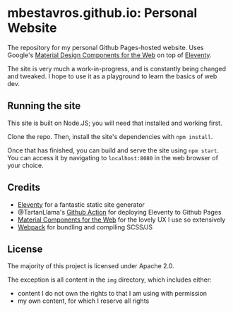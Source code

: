 # mbestavros.github.io: Personal Website

The repository for my personal Github Pages-hosted website. Uses Google's [Material Design Components for the Web](https://github.com/material-components/material-components-web) on top of [Eleventy](https://github.com/11ty/eleventy/).

The site is very much a work-in-progress, and is constantly being changed and tweaked. I hope to use it as a playground to learn the basics of web dev.

## Running the site

This site is built on Node.JS; you will need that installed and working first.

Clone the repo. Then, install the site's dependencies with `npm install`.

Once that has finished, you can build and serve the site using `npm start`. You can access it by navigating to `localhost:8080` in the web browser of your choice.

## Credits

- [Eleventy](https://github.com/11ty/eleventy/) for a fantastic static site generator
- @TartanLlama's [Github Action](https://github.com/TartanLlama/actions-eleventy/) for deploying Eleventy to Github Pages
- [Material Components for the Web](https://github.com/material-components/material-components-web) for the lovely UX I use so extensively
- [Webpack](https://webpack.js.org/) for bundling and compiling SCSS/JS

## License

The majority of this project is licensed under Apache 2.0.

The exception is all content in the `img` directory, which includes either:

- content I do not own the rights to that I am using with permission
- my own content, for which I reserve all rights
